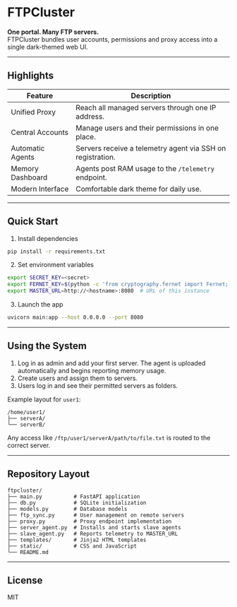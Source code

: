 # FTPCluster

**One portal. Many FTP servers.**  
FTPCluster bundles user accounts, permissions and proxy access into a single dark-themed web UI.

---

## Highlights

| Feature            | Description                                                           |
|--------------------|-----------------------------------------------------------------------|
| Unified Proxy      | Reach all managed servers through one IP address.                     |
| Central Accounts   | Manage users and their permissions in one place.                      |
| Automatic Agents   | Servers receive a telemetry agent via SSH on registration.            |
| Memory Dashboard   | Agents post RAM usage to the `/telemetry` endpoint.                   |
| Modern Interface   | Comfortable dark theme for daily use.                                 |

---

## Quick Start

1. Install dependencies
```bash
pip install -r requirements.txt
```
2. Set environment variables
```bash
export SECRET_KEY=<secret>
export FERNET_KEY=$(python -c 'from cryptography.fernet import Fernet; print(Fernet.generate_key().decode())')
export MASTER_URL=http://<hostname>:8080  # URL of this instance
```
3. Launch the app
```bash
uvicorn main:app --host 0.0.0.0 --port 8080
```

---

## Using the System

1. Log in as admin and add your first server. The agent is uploaded automatically and begins reporting memory usage.
2. Create users and assign them to servers.
3. Users log in and see their permitted servers as folders.

Example layout for `user1`:
```
/home/user1/
├── serverA/
└── serverB/
```
Any access like `/ftp/user1/serverA/path/to/file.txt` is routed to the correct server.

---

## Repository Layout
```text
ftpcluster/
├── main.py          # FastAPI application
├── db.py            # SQLite initialization
├── models.py        # Database models
├── ftp_sync.py      # User management on remote servers
├── proxy.py         # Proxy endpoint implementation
├── server_agent.py  # Installs and starts slave agents
├── slave_agent.py   # Reports telemetry to MASTER_URL
├── templates/       # Jinja2 HTML templates
├── static/          # CSS and JavaScript
└── README.md
```

---

## License

MIT
